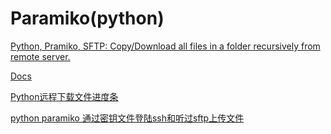 
# Paramiko(python)


[Python, Pramiko, SFTP: Copy/Download all files in a folder recursively from remote server.](https://techtalkontv.wordpress.com/2016/11/05/python-pramiko-sftp-copydownload-all-files-in-a-folder-recursively-from-remote-server/)

[Docs](http://docs.paramiko.org/en/stable/)

[Python远程下载文件进度条](https://blog.csdn.net/qianglei6077/article/details/88719039)

[python paramiko 通过密钥文件登陆ssh和听过sftp上传文件](https://blog.51cto.com/lookingdream/1977757)